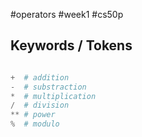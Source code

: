 #operators #week1 #cs50p 

## Keywords / Tokens 

```python 

+  # addition
-  # substraction
*  # multiplication
/  # division
** # power
%  # modulo

```